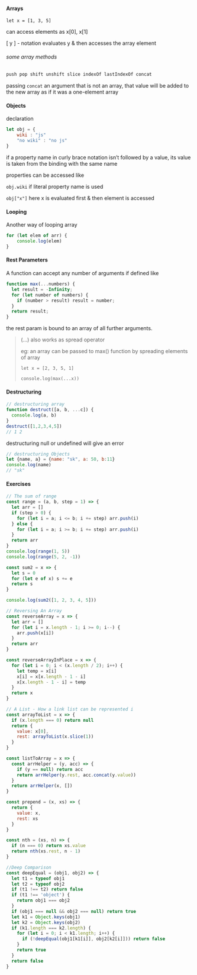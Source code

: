 #### Arrays

`let x = [1, 3, 5]`

can access elements as x[0], x[1]

[ y ] - notation evaluates y & then accesses the array element

###### some array methods

```javascript
push pop shift unshift slice indexOf lastIndexOf concat
```

passing `concat` an argument that is not an array, that value will be added to the new array as if it was a one-element array

#### Objects

declaration

```javascript
let obj = {
    wiki : "js"
    "no wiki" : "no js"
}
```

if a property name in curly brace notation isn’t followed by a value, its value is taken from the binding with the same name

properties can be accessed like

`obj.wiki` if literal property name is used

`obj["x"]` here x is evaluated first & then element is accessed

#### Looping 

Another way of looping array

```javascript
for (let elem of arr) {
    console.log(elem)
}
```

#### Rest Parameters

A function can accept any number of arguments if defined like

```javascript
function max(...numbers) {
  let result = -Infinity;
  for (let number of numbers) {
    if (number > result) result = number;
  }
  return result;
}
```

the rest param is bound to an array of all further arguments.

> (...) also works as spread operator
>
> eg: an array can be passed to max() function by spreading elements of array
>
> `let x = [2, 3, 5, 1]`
>
> `console.log(max(...x))`

#### Destructuring

```javascript
// destructuring array
function destruct([a, b, ...c]) {
  console.log(a, b)
}
destruct([1,2,3,4,5])
// 1 2
```

destructuring null or undefined will give an error

```javascript
// destructuring Objects
let {name, a} = {name: "sk", a: 50, b:11}
console.log(name)
// "sk"
```

#### Exercises

```javascript
// The sum of range
const range = (a, b, step = 1) => {
  let arr = []
  if (step > 0) {
    for (let i = a; i <= b; i += step) arr.push(i)
  } else {
    for (let i = a; i >= b; i += step) arr.push(i)
  }
  return arr
}
console.log(range(1, 5))
console.log(range(5, 2, -1))

const sum2 = x => {
  let s = 0
  for (let e of x) s += e
  return s
}

console.log(sum2([1, 2, 3, 4, 5]))

// Reversing An Array
const reverseArray = x => {
  let arr = []
  for (let i = x.length - 1; i >= 0; i--) {
    arr.push(x[i])
  }
  return arr
}

const reverseArrayInPlace = x => {
  for (let i = 0; i < (x.length / 2); i++) {
    let temp = x[i]
    x[i] = x[x.length - 1 - i]
    x[x.length - 1 - i] = temp
  }
  return x
}

// A List - How a link list can be represented i
const arrayToList = x => {
  if (x.length === 0) return null
  return {
    value: x[0],
    rest: arrayToList(x.slice(1))
  }
}

const listToArray = x => {
  const arrHelper = (y, acc) => {
    if (y == null) return acc
    return arrHelper(y.rest, acc.concat(y.value))
  }
  return arrHelper(x, [])
}

const prepend = (x, xs) => {
  return {
    value: x,
    rest: xs
  }
}

const nth = (xs, n) => {
  if (n === 0) return xs.value
  return nth(xs.rest, n - 1)
}

//Deep Comparison
const deepEqual = (obj1, obj2) => {
  let t1 = typeof obj1
  let t2 = typeof obj2
  if (t1 !== t2) return false
  if (t1 !== 'object') {
    return obj1 === obj2
  }
  if (obj1 === null && obj2 === null) return true
  let k1 = Object.keys(obj1)
  let k2 = Object.keys(obj2)
  if (k1.length === k2.length) {
    for (let i = 0; i < k1.length; i++) {
      if (!deepEqual(obj1[k1[i]], obj2[k2[i]])) return false
    }
    return true
  }
  return false
}
```

